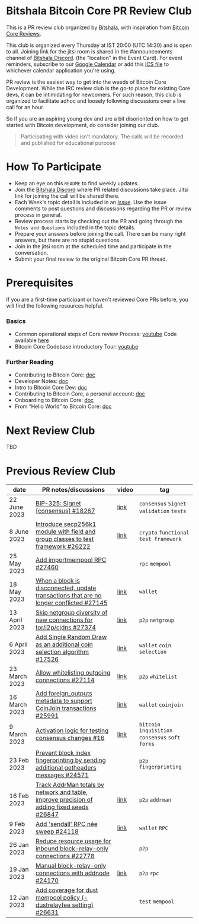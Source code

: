 # Bitshala Bitcoin Core PR Review Club

This is a PR review club organized by [Bitshala](https://www.bitshala.org/), with inspiration from [Bitcoin Core Reviews](https://bitcoincore.reviews/).

This club is organized every Thursday at IST 20:00 (UTC 14:30) and is open to all. Joining link for the jitsi room is shared in the  #announcements channel of [Bitshala Discord](https://discord.gg/atjEPVTdsQ). (the "location" in the Event Card). For event reminders, subscribe to our [Google Calendar](https://calendar.google.com/calendar/render?cid=1e2c7851addc2867f080e0baf593ed3a758d4af7fbf2118a509b916aaa1a31a1@group.calendar.google.com) or add this [ICS file](https://calendar.google.com/calendar/ical/1e2c7851addc2867f080e0baf593ed3a758d4af7fbf2118a509b916aaa1a31a1%40group.calendar.google.com/public/basic.ics) to whichever calendar application you're using.

PR review is the easiest way to get into the weeds of Bitcoin Core Development. While the IRC review club is the go-to place for existing Core devs, it can be intimidating for newcomers. For such reason, this club is organized to facilitate adhoc and loosely following discussions over a live call for an hour.

So if you are an aspiring young dev and are a bit disoriented on how to get started with Bitcoin development, do consider joining our club.

> Participating with video isn't mandatory.
> The calls will be recorded and published for educational purpose

# How To Participate

 - Keep an eye on this `README` to find weekly updates.
 - Join the [Bitshala Discord](https://discord.gg/atjEPVTdsQ) where PR related discussions take place. Jitsi link for joining the call will be shared there.
 - Each Week's topic detail is included in an [Issue](https://github.com/Bitshala/Bitcoin-Core-Review/issues). Use the issue comments to post questions and discussions regarding the PR or review process in general.
 - Review process starts by checking out the PR and going through the `Notes and Questions` included in the topic details.
 - Prepare your answers before joining the call. There can be many right answers, but there are no stupid questions.
 - Join in the jitsi room at the scheduled time and participate in the conversation.
 - Submit your final review to the original Bitcoin Core PR thread.

# Prerequisites

If you are a first-time participant or haven't reviewed Core PRs before, you will find the following resources helpful.

### Basics
 - Common operational steps of Core review Process: [youtube](https://youtu.be/n5CRJRqkAoc)
   Code available [here](./test-pr.sh)
 - Bitcoin Core Codebase introductory Tour: [youtube](https://www.youtube.com/watch?v=MbinzItqsXI)

### Further Reading
 - Contributing to Bitcoin Core: [doc](https://github.com/bitcoin/bitcoin/blob/master/CONTRIBUTING.md)
 - Developer Notes: [doc](https://github.com/bitcoin/bitcoin/blob/master/doc/developer-notes.md)
 - Intro to Bitcoin Core Dev: [doc](https://bitcointechtalk.com/a-gentle-introduction-to-bitcoin-core-development-fdc95eaee6b8)
 - Contributing to Bitcoin Core, a personal account: [doc](https://bitcointechtalk.com/contributing-to-bitcoin-core-a-personal-account-35f3a594340b)
 - Onboarding to Bitcoin Core: [doc](https://medium.com/@amitiu/onboarding-to-bitcoin-core-7c1a83b20365)
 - From “Hello World” to Bitcoin Core: [doc](https://rajarshi149.medium.com/from-hello-world-to-bitcoin-core-dd233ce99f72)


# Next Review Club
 TBD


# Previous Review Club

| date          | PR notes/discussions                                                                                                                                           | video                                | tag                                            |
|---------------|----------------------------------------------------------------------------------------------------------------------------------------------------------------|--------------------------------------|------------------------------------------------|
| 22 June 2023  | [BIP-325: Signet [consensus] #18267](https://github.com/Bitshala/Bitcoin-PR-Review-Club/discussions/34)                                                        | [link](https://youtu.be/_IYvHhGmEXU) | `consensus` `Signet` `validation` `tests`      |
| 8 June 2023   | [Introduce secp256k1 module with field and group classes to test framework #26222](https://github.com/Bitshala/Bitcoin-PR-Review-Club/discussions/32)          | [link](https://youtu.be/jdRbTmekF8U) | `crypto` `functional test framework`           |
| 25 May 2023   | [Add importmempool RPC #27460](https://github.com/Bitshala/Bitcoin-PR-Review-Club/discussions/28)                                                              |                                      | `rpc` `mempool`                                |
| 18 May 2023   | [When a block is disconnected, update transactions that are no longer conflicted #27145](https://github.com/Bitshala/Bitcoin-PR-Review-Club/discussions/27)    | [link](https://youtu.be/hW1IYpnwzAw) | `wallet`                                       |
| 13 April 2023 | [Skip netgroup diversity of new connections for tor/i2p/cjdns #27374](https://github.com/Bitshala/Bitcoin-PR-Review-Club/discussions/24)                       | [link](https://youtu.be/IbU3fAkumJk) | `p2p` `netgroup`                               |
| 6 April 2023  | [Add Single Random Draw as an additional coin selection algorithm #17526](https://github.com/Bitshala/Bitcoin-PR-Review-Club/discussions/22)                   | [link](https://youtu.be/yY2NNIb0YCo) | `wallet` `coin selection`                      |
| 23 March 2023 | [Allow whitelisting outgoing connections #27114](https://github.com/Bitshala/Bitcoin-PR-Review-Club/discussions/20)                                            | [link](https://youtu.be/EYPfGw9Z14w) | `p2p` `whitelist`                              |
| 16 March 2023 | [Add foreign_outputs metadata to support CoinJoin transactions #25991](https://github.com/Bitshala/Bitcoin-PR-Review-Club/discussions/18)                      | [link](https://youtu.be/oE3pQMK1oTk) | `wallet` `coinjoin`                            |
| 9 March 2023  | [Activation logic for testing consensus changes #16](https://github.com/Bitshala/Bitcoin-PR-Review-Club/discussions/16)                                        | [link](https://youtu.be/gXPKYZujeJE) | `bitcoin inquisition` `consensus` `soft forks` |
| 23 Feb 2023   | [Prevent block index fingerprinting by sending additional getheaders messages #24571](https://github.com/Bitshala/Bitcoin-PR-Review-Club/discussions/14)       |                                      | `p2p` `fingerprinting`                         |
| 16 Feb 2023   | [Track AddrMan totals by network and table, improve precision of adding fixed seeds #26847](https://github.com/Bitshala/Bitcoin-PR-Review-Club/discussions/12) | [link](https://youtu.be/fp5lmVss--Q) | `p2p` `addrman`                                |
| 9 Feb 2023    | [Add 'sendall' RPC née sweep #24118](https://github.com/Bitshala/Bitcoin-PR-Review-Club/discussions/10)                                                        | [link](https://youtu.be/BWIpr2bR1Iw) | `wallet` `RPC`                                 |
| 26 Jan 2023   | [Reduce resource usage for inbound block-relay-only connections #22778](https://github.com/Bitshala/Bitcoin-PR-Review-Club/discussions/8)                      |                                      | `p2p`                                          |
| 19 Jan 2023   | [Manual block-relay-only connections with addnode #24170](https://github.com/Bitshala/Bitcoin-PR-Review-Club/discussions/4)                                    | [link](https://youtu.be/4YCUHsfFazQ) | `p2p` `rpc`                                    |
| 12 Jan 2023   | [Add coverage for dust mempool policy (-dustrelayfee setting) #26631 ](https://github.com/Bitshala/Bitcoin-PR-Review-Club/discussions/7)                       |                                      | `test` `mempool`                               |

